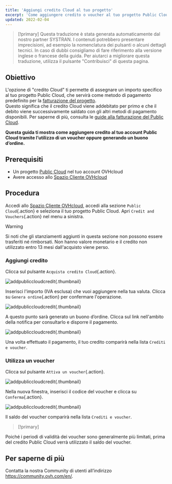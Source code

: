 ```yaml
---
title: 'Aggiungi credito Cloud al tuo progetto'
excerpt: 'Come aggiungere credito o voucher al tuo progetto Public Cloud'
updated: 2022-02-04
---
```


> [!primary]
> Questa traduzione è stata generata automaticamente dal nostro partner SYSTRAN. I contenuti potrebbero presentare imprecisioni, ad esempio la nomenclatura dei pulsanti o alcuni dettagli tecnici. In caso di dubbi consigliamo di fare riferimento alla versione inglese o francese della guida. Per aiutarci a migliorare questa traduzione, utilizza il pulsante "Contribuisci" di questa pagina.
>

## Obiettivo

L'opzione di "credito Cloud" ti permette di assegnare un importo specifico al tuo progetto Public Cloud, che servirà come metodo di pagamento predefinito per la [fatturazione del progetto](analyze_billing1.).<br>
Questo significa che il credito Cloud viene addebitato per primo e che il debito viene successivamente saldato con gli altri metodi di pagamento disponibili. Per saperne di più, consulta le [guide alla fatturazione del Public Cloud](account-and-service-management-managing-billing-payments-and-services1.).

**Questa guida ti mostra come aggiungere credito al tuo account Public Cloud tramite l’utilizzo di un voucher oppure generando un buono d’ordine.**

## Prerequisiti

- Un progetto [Public Cloud](https://www.ovhcloud.com/it/public-cloud/) nel tuo account OVHcloud
- Avere accesso allo [Spazio Cliente OVHcloud](https://www.ovh.com/auth/?action=gotomanager&from=https://www.ovh.it/&ovhSubsidiary=it)

## Procedura

Accedi allo [Spazio Cliente OVHcloud](https://www.ovh.com/auth/?action=gotomanager&from=https://www.ovh.it/&ovhSubsidiary=it), accedi alla sezione `Public Cloud`{.action} e seleziona il tuo progetto Public Cloud. Apri `Credit and Vouchers`{.action} nel menu a sinistra.

> [!warning]
>
Si noti che gli stanziamenti aggiunti in questa sezione non possono essere trasferiti né rimborsati. Non hanno valore monetario e il credito non utilizzato entro 13 mesi dall'acquisto viene perso.
>

### Aggiungi credito

Clicca sul pulsante `Acquista credito Cloud`{.action}.

![addpubliccloudcredit](cloudcredit1.png){.thumbnail}

Inserisci l'importo (IVA esclusa) che vuoi aggiungere nella tua valuta. Clicca su `Genera ordine`{.action} per confermare l'operazione.

![addpubliccloudcredit](cloudcredit2.png){.thumbnail}

A questo punto sarà generato un buono d’ordine. Clicca sul link nell'ambito della notifica per consultarlo e disporre il pagamento.

![addpubliccloudcredit](cloudcredit3.png){.thumbnail}

Una volta effettuato il pagamento, il tuo credito comparirà nella lista `Crediti e voucher`.

### Utilizza un voucher

Clicca sul pulsante `Attiva un voucher`{.action}.

![addpubliccloudcredit](voucher1.png){.thumbnail}

Nella nuova finestra, inserisci il codice del voucher e clicca su `Conferma`{.action}.

![addpubliccloudcredit](voucher2.png){.thumbnail}

Il saldo del voucher comparirà nella lista `Crediti e voucher`.

> [!primary]
>
Poiché i periodi di validità dei voucher sono generalmente più limitati, prima del credito Public Cloud verrà utilizzato il saldo del voucher.
>

## Per saperne di più

Contatta la nostra Community di utenti all’indirizzo <https://community.ovh.com/en/>.
